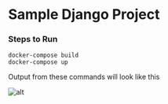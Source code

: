 # Sample Django Project 

### Steps to Run
```
docker-compose build
docker-compose up  
```
Output from these commands will look like this

![alt](images/import_icon.png)
